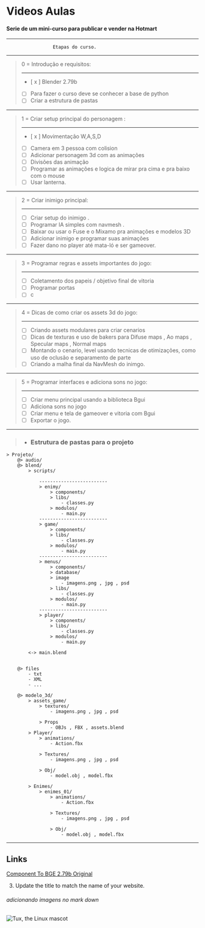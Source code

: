 # Videos Aulas
#### Serie de um mini-curso para publicar e vender na Hotmart 
-------------------------------------------------------
                     Etapas do curso.
-----------------------

>0 = Introdução e requisitos:
> - ----
> - [ x ] Blender 2.79b
> - [ ] Para fazer o curso deve se conhecer a base de python
> - [ ] Criar a estrutura de pastas

---


> 1 = Criar setup principal do personagem :
> - ----
> - [ x ] Movimentação W,A,S,D 
> - [ ] Camera em 3 pessoa com colision
> - [ ] Adicionar personagem 3d com as animações
> - [ ] Divisões das animação 
> - [ ] Programar as animações e logica de mirar  pra  cima e pra baixo com o mouse
> - [ ] Usar lanterna.


------------------------------------
> 2 = Criar inimigo principal:
> - ----
> - [ ] Criar setup do inimigo .
> - [ ] Programar IA simples com navmesh .
> - [ ] Baixar ou usar o Fuse e o Mixamo pra animações e modelos 3D
> - [ ] Adicionar inimigo e programar suas animações
> - [ ] Fazer dano no player até mata-ló e ser gameover. 


-------------------------------------
> 3 =  Programar regras e assets importantes do jogo:
> - ----
> - [ ] Coletamento  dos papeis / objetivo final de vitoria
> - [ ] Programar portas 
> - [ ] c


-------------------------------------
> 4 = Dicas de como criar os assets 3d do jogo:
> - ---
> - [ ] Criando assets modulares para criar cenarios
> - [ ] Dicas de texturas e uso de bakers para Difuse maps , Ao maps , Specular maps , Normal maps 
> - [ ] Montando o cenario, level usando tecnicas de otimizações, como uso de oclusão e separamento de parte
> - [ ] Criando a malha final da NavMesh do inimgo.


---------------------------------------
> 5 = Programar interfaces e adiciona sons no jogo:
> - ---
> - [ ] Criar menu principal usando a biblioteca Bgui
> - [ ] Adiciona sons no jogo
> - [ ] Criar menu e tela de gameover e vitoria com Bgui
> - [ ] Exportar o jogo.
---------------------------------------- 


> - ### Estrutura de pastas para o projeto

    > Projeto/
        @> audio/
        @> blend/
            > scripts/

                -------------------------
                > enimy/
                    > components/
                    > libs/
                        - classes.py
                    > modulos/
                        - main.py
                -------------------------
                > game/
                    > components/
                    > libs/
                        - classes.py
                    > modulos/
                        - main.py
                ------------------------- 
                > menus/
                    > components/
                    > database/
                    > image
                        - imagens.png , jpg , psd 
                    > libs/
                        - classes.py
                    > modulos/
                        - main.py
                -------------------------
                > player/
                    > components/
                    > libs/
                        - classes.py
                    > modulos/
                        - main.py

            <-> main.blend

        
        @> files
            - txt
            - XML
            - ...

        @> modelo_3d/
            > assets_game/
                > textures/
                    - imagens.png , jpg , psd 
                
                > Props
                    - OBJs , FBX , assets.blend
            > Player/
                > animations/
                    - Action.fbx

                > Textures/
                    - imagens.png , jpg , psd 

                > Obj/
                    - model.obj , model.fbx

            > Enimes/
                > enimes_01/
                    > animations/
                        - Action.fbx

                    > Textures/
                        - imagens.png , jpg , psd 

                    > Obj/
                        - model.obj , model.fbx

    
    

----

## Links
[Component To BGE 2.79b Original ]( https://github.com/agoose77/bge_python_components )


3. Update the title to match the name of your website.

###### adicionando imagens no mark down

![Tux, the Linux mascot]( https://cdn.discordapp.com/attachments/625370334295752704/1033069350409744522/Screenshot_1.png )
